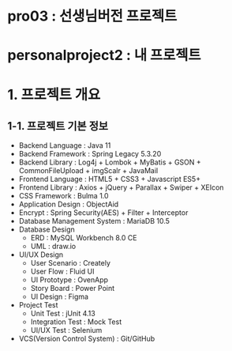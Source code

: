 # pro03 : 선생님버전 프로젝트
# personalproject2 : 내 프로젝트

# 1. 프로젝트 개요

## 1-1. 프로젝트 기본 정보

- Backend Language : Java 11
- Backend Framework : Spring Legacy 5.3.20
- Backend Library : Log4j + Lombok + MyBatis + GSON + CommonFileUpload + imgScalr + JavaMail
- Frontend Language : HTML5 + CSS3 + Javascript ES5+
- Frontend Library : Axios + jQuery + Parallax + Swiper + XEIcon
- CSS Framework : Bulma 1.0
- Application Design : ObjectAid
- Encrypt : Spring Security(AES) + Filter + Interceptor
- Database Management System : MariaDB 10.5
- Database Design
  - ERD : MySQL Workbench 8.0 CE
  - UML : draw.io
- UI/UX Design
  - User Scenario : Creately
  - User Flow : Fluid UI
  - UI Prototype : OvenApp
  - Story Board : Power Point 
  - UI Design : Figma
- Project Test
  - Unit Test : jUnit 4.13
  - Integration Test : Mock Test
  - UI/UX Test : Selenium
- VCS(Version Control System) : Git/GitHub


